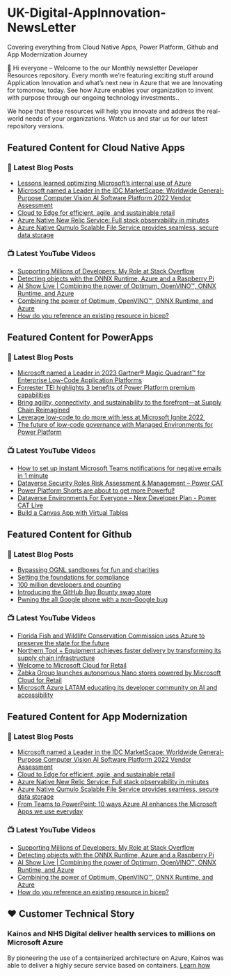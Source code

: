 # UK-Digital-AppInnovation-NewsLetter

Covering everything from Cloud Native Apps, Power Platform, Github and App Modernization Journey

👋 Hi everyone – Welcome to the our Monthly newsletter Developer Resources repository. Every month we’re featuring exciting stuff around Application Innovation and what’s next new in Azure that we are Innovating for tomorrow, today. See how Azure enables your organization to invent with purpose through our ongoing technology investments..


We hope that these resources will help you innovate and address the real-world needs of your organizations. Watch us and star us for our latest repository versions.

## Featured Content for Cloud Native Apps


### 📝 Latest Blog Posts

    
<!-- BLOGCNA:START -->
- [Lessons learned optimizing Microsoft’s internal use of Azure](https://azure.microsoft.com/blog/lessons-learned-optimizing-microsoft-s-internal-use-of-azure/)
- [Microsoft named a Leader in the IDC MarketScape: Worldwide General-Purpose Computer Vision AI Software Platform 2022 Vendor Assessment](https://azure.microsoft.com/blog/microsoft-named-a-leader-in-the-idc-marketscape-worldwide-generalpurpose-computer-vision-ai-software-platform-2022-vendor/)
- [Cloud to Edge for efficient, agile, and sustainable retail](https://azure.microsoft.com/blog/cloud-to-edge-for-efficient-agile-and-sustainable-retail/)
- [Azure Native New Relic Service: Full stack observability in minutes](https://azure.microsoft.com/blog/azure-native-new-relic-service-full-stack-observability-in-minutes/)
- [Azure Native Qumulo Scalable File Service provides seamless, secure data storage](https://azure.microsoft.com/blog/azure-native-qumulo-scalable-file-service-provides-seamless-secure-data-storage/)
<!-- BLOGCNA:END -->

### 📺 Latest YouTube Videos

 
<!-- YOUTUBECNA:START -->
- [Supporting Millions of Developers: My Role at Stack Overflow](https://www.youtube.com/watch?v=hSWvsZ_pkfc)
- [Detecting objects with the ONNX Runtime, Azure and a Raspberry Pi](https://www.youtube.com/watch?v=hN10xr543Jg)
- [AI Show Live | Combining the power of Optimum, OpenVINO™, ONNX Runtime, and Azure](https://www.youtube.com/watch?v=Wn9XOLVEWpI)
- [Combining the power of Optimum, OpenVINO™, ONNX Runtime, and Azure](https://www.youtube.com/watch?v=zdDseNfbvIw)
- [How do you reference an existing resource in bicep?](https://www.youtube.com/watch?v=H1g_pj1uo5E)
<!-- YOUTUBECNA:END -->

##  Featured Content for PowerApps
### 📝 Latest Blog Posts
<!-- BLOGPOWER:START -->
- [Microsoft named a Leader in 2023 Gartner® Magic Quadrant™ for Enterprise Low-Code Application Platforms](https://powerapps.microsoft.com/en-us/blog/microsoft-named-a-leader-in-2023-gartner-magic-quadrant-for-enterprise-low-code-application-platforms/)
- [Forrester TEI highlights 3 benefits of Power Platform premium capabilities](https://cloudblogs.microsoft.com/powerplatform/2022/11/28/forrester-tei-highlights-3-benefits-of-power-platform-premium-capabilities/)
- [Bring agility, connectivity, and sustainability to the forefront—at Supply Chain Reimagined](https://cloudblogs.microsoft.com/dynamics365/bdm/2022/10/27/bring-agility-connectivity-and-sustainability-to-the-forefront-at-supply-chain-reimagined/)
- [Leverage low-code to do more with less at Microsoft Ignite 2022 ](https://cloudblogs.microsoft.com/powerplatform/2022/10/12/leverage-low-code-to-do-more-with-less-at-microsoft-ignite-2022/)
- [The future of low-code governance with Managed Environments for Power Platform](https://cloudblogs.microsoft.com/powerplatform/2022/10/12/the-future-of-low-code-governance-with-managed-environments-for-power-platform/)
<!-- BLOGPOWER:END -->
 ### 📺 Latest YouTube Videos
    
<!-- YOUTUBEPOWER:START -->
- [How to set up instant Microsoft Teams notifications for negative emails in 1 minute](https://www.youtube.com/watch?v=qfmQAObXTHQ)
- [Dataverse Security Roles Risk Assessment &amp; Management – Power CAT](https://www.youtube.com/watch?v=0z-yZcYaC5Y)
- [Power Platform Shorts are about to get more Powerful!](https://www.youtube.com/watch?v=Dk0NzNeCkSc)
- [Dataverse Environments For Everyone – New Developer Plan - Power CAT Live](https://www.youtube.com/watch?v=yXRSnN2AWTs)
- [Build a Canvas App with Virtual Tables](https://www.youtube.com/watch?v=0QuH7ZGfx0g)
<!-- YOUTUBEPOWER:END -->

##  Featured Content for Github
### 📝 Latest Blog Posts
<!-- BLOGGITHUB:START -->
- [Bypassing OGNL sandboxes for fun and charities](https://github.blog/2023-01-27-bypassing-ognl-sandboxes-for-fun-and-charities/)
- [Setting the foundations for compliance](https://github.blog/2023-01-26-setting-the-foundations-for-compliance/)
- [100 million developers and counting](https://github.blog/2023-01-25-100-million-developers-and-counting/)
- [Introducing the GitHub Bug Bounty swag store](https://github.blog/2023-01-23-introducing-the-github-bug-bounty-swag-store/)
- [Pwning the all Google phone with a non-Google bug](https://github.blog/2023-01-23-pwning-the-all-google-phone-with-a-non-google-bug/)
<!-- BLOGGITHUB:END -->
### 📺 Latest YouTube Videos
<!-- YOUTUBEGITHUB:START -->
- [Florida Fish and Wildlife Conservation Commission uses Azure to preserve the state for the future](https://www.youtube.com/watch?v=Y7E1CfP6Wj8)
- [Northern Tool + Equipment achieves faster delivery by transforming its supply chain infrastructure](https://www.youtube.com/watch?v=RBsf6I6uayg)
- [Welcome to Microsoft Cloud for Retail](https://www.youtube.com/watch?v=1ZG9IRJ8eEM)
- [Żabka Group launches autonomous Nano stores powered by Microsoft Cloud for Retail](https://www.youtube.com/watch?v=BJpwE4YLYD0)
- [Microsoft Azure LATAM educating its developer community on AI and accessibility](https://www.youtube.com/watch?v=P-JQl5MbUsY)
<!-- YOUTUBEGITHUB:END -->
##  Featured Content for App Modernization
### 📝 Latest Blog Posts
<!-- BLOGAPPMOD:START -->
- [Microsoft named a Leader in the IDC MarketScape: Worldwide General-Purpose Computer Vision AI Software Platform 2022 Vendor Assessment](https://azure.microsoft.com/blog/microsoft-named-a-leader-in-the-idc-marketscape-worldwide-generalpurpose-computer-vision-ai-software-platform-2022-vendor/)
- [Cloud to Edge for efficient, agile, and sustainable retail](https://azure.microsoft.com/blog/cloud-to-edge-for-efficient-agile-and-sustainable-retail/)
- [Azure Native New Relic Service: Full stack observability in minutes](https://azure.microsoft.com/blog/azure-native-new-relic-service-full-stack-observability-in-minutes/)
- [Azure Native Qumulo Scalable File Service provides seamless, secure data storage](https://azure.microsoft.com/blog/azure-native-qumulo-scalable-file-service-provides-seamless-secure-data-storage/)
- [From Teams to PowerPoint: 10 ways Azure AI enhances the Microsoft Apps we use everyday](https://azure.microsoft.com/blog/from-teams-to-powerpoint-10-ways-azure-ai-enhances-the-microsoft-apps-we-use-everyday/)
<!-- BLOGAPPMOD:END -->
### 📺 Latest YouTube Videos
<!-- YOUTUBEAPPMOD:START -->
- [Supporting Millions of Developers: My Role at Stack Overflow](https://www.youtube.com/watch?v=hSWvsZ_pkfc)
- [Detecting objects with the ONNX Runtime, Azure and a Raspberry Pi](https://www.youtube.com/watch?v=hN10xr543Jg)
- [AI Show Live | Combining the power of Optimum, OpenVINO™, ONNX Runtime, and Azure](https://www.youtube.com/watch?v=Wn9XOLVEWpI)
- [Combining the power of Optimum, OpenVINO™, ONNX Runtime, and Azure](https://www.youtube.com/watch?v=zdDseNfbvIw)
- [How do you reference an existing resource in bicep?](https://www.youtube.com/watch?v=H1g_pj1uo5E)
<!-- YOUTUBEAPPMOD:END -->


## ♥️ Customer Technical Story 

### Kainos and NHS Digital deliver health services to millions on Microsoft Azure

By pioneering the use of a containerized architecture on Azure, Kainos was able to deliver a highly secure service based on containers. [Learn how](https://customers.microsoft.com/en-us/story/1368348549535774520-kainos-and-nhs-digital-deliver-health-services-to-millions-on-microsoft-azure)

